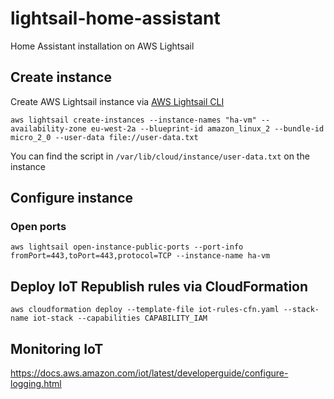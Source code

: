 # lightsail-home-assistant
Home Assistant installation on AWS Lightsail

## Create instance
Create AWS Lightsail instance via [AWS Lightsail CLI](https://docs.aws.amazon.com/cli/latest/reference/lightsail/index.html "AWS Lightsail CLI")
```
aws lightsail create-instances --instance-names "ha-vm" --availability-zone eu-west-2a --blueprint-id amazon_linux_2 --bundle-id micro_2_0 --user-data file://user-data.txt
```
You can find the script in `/var/lib/cloud/instance/user-data.txt` on the instance

## Configure instance
### Open ports
```
aws lightsail open-instance-public-ports --port-info fromPort=443,toPort=443,protocol=TCP --instance-name ha-vm
```
## Deploy IoT Republish rules via CloudFormation
```
aws cloudformation deploy --template-file iot-rules-cfn.yaml --stack-name iot-stack --capabilities CAPABILITY_IAM
```

## Monitoring IoT
https://docs.aws.amazon.com/iot/latest/developerguide/configure-logging.html